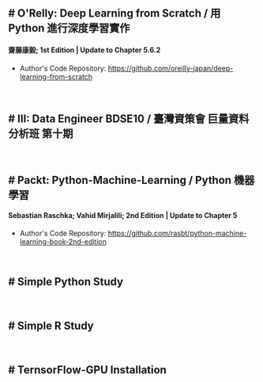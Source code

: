 ## # O'Relly: Deep Learning from Scratch / 用 Python 進行深度學習實作
#### 齋藤康毅; 1st Edition | Update to Chapter 5.6.2
* Author's Code Repository: https://github.com/oreilly-japan/deep-learning-from-scratch

<br/>

## # III: Data Engineer BDSE10 / 臺灣資策會 巨量資料分析班 第十期

<br/>

## # Packt: Python-Machine-Learning / Python 機器學習
#### Sebastian Raschka; Vahid Mirjalili; 2nd Edition | Update to Chapter 5
* Author's Code Repository: https://github.com/rasbt/python-machine-learning-book-2nd-edition

<br/>

## # Simple Python Study

<br/>

## # Simple R Study

<br/>

## # TernsorFlow-GPU Installation

<br/>
